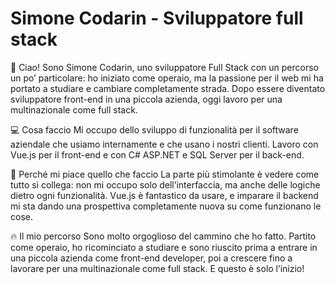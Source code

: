 # Simone Codarin - Sviluppatore full stack
👋 Ciao! Sono Simone Codarin, uno sviluppatore Full Stack con un percorso un po’ particolare: ho iniziato come operaio, ma la passione per il web mi ha portato a studiare e cambiare completamente strada. Dopo essere diventato sviluppatore front-end in una piccola azienda, oggi lavoro per una multinazionale come full stack.

💻 Cosa faccio
Mi occupo dello sviluppo di funzionalità per il software aziendale che usiamo internamente e che usano i nostri clienti. Lavoro con Vue.js per il front-end e con C# ASP.NET e SQL Server per il back-end.

🚀 Perché mi piace quello che faccio
La parte più stimolante è vedere come tutto si collega: non mi occupo solo dell’interfaccia, ma anche delle logiche dietro ogni funzionalità. Vue.js è fantastico da usare, e imparare il backend mi sta dando una prospettiva completamente nuova su come funzionano le cose.

🔥 Il mio percorso
Sono molto orgoglioso del cammino che ho fatto. Partito come operaio, ho ricominciato a studiare e sono riuscito prima a entrare in una piccola azienda come front-end developer, poi a crescere fino a lavorare per una multinazionale come full stack. E questo è solo l’inizio!